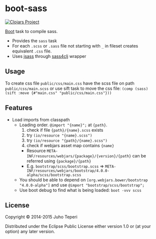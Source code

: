 # boot-sass
[![Clojars Project](http://clojars.org/deraen/boot-sass/latest-version.svg)](http://clojars.org/deraen/boot-sass)

[Boot](https://github.com/boot-clj/boot) task to compile sass.

* Provides the `sass` task
* For each `.scss` or `.sass` file not starting with `_` in fileset creates equivalent `.css` file.
* Uses [jsass](https://github.com/bit3/jsass) through [sass4clj](https://github.com/Deraen/sass4clj) wrapper

## Usage

To create css file `public/css/main.css` have the scss file on path `public/css/main.scss` or use sift task to move the css file:
`(comp (sass) (sift :move {#"main.css" "public/css/main.css"}))`

## Features

- Load imports from classpath
  - Loading order. `@import "{name}";` at `{path}`.
    1. check if file `{path}/{name}.scss` exists
    2. try `(io/resource "{name}.scss")`
    3. try `(io/resource "{path}/{name}.scss")`
    4. check if webjars asset map contains `{name}`
      - Resource `META-INF/resources/webjars/{package}/{version}/{path}` can be referred using `{package}/{path}`
      - E.g. `bootstrap/scss/bootstrap.scss` => `META-INF/resources/webjars/bootstrap/4.0.0-alpha/scss/bootstrap.scss`
  - You should be able to depend on `[org.webjars.bower/bootstrap "4.0.0-alpha"]`
    and use `@import "bootstrap/scss/bootstrap";`
  - Use boot debug to find what is being loaded:
    `boot -vvv scss`

## License

Copyright © 2014-2015 Juho Teperi

Distributed under the Eclipse Public License either version 1.0 or (at your option) any later version.
